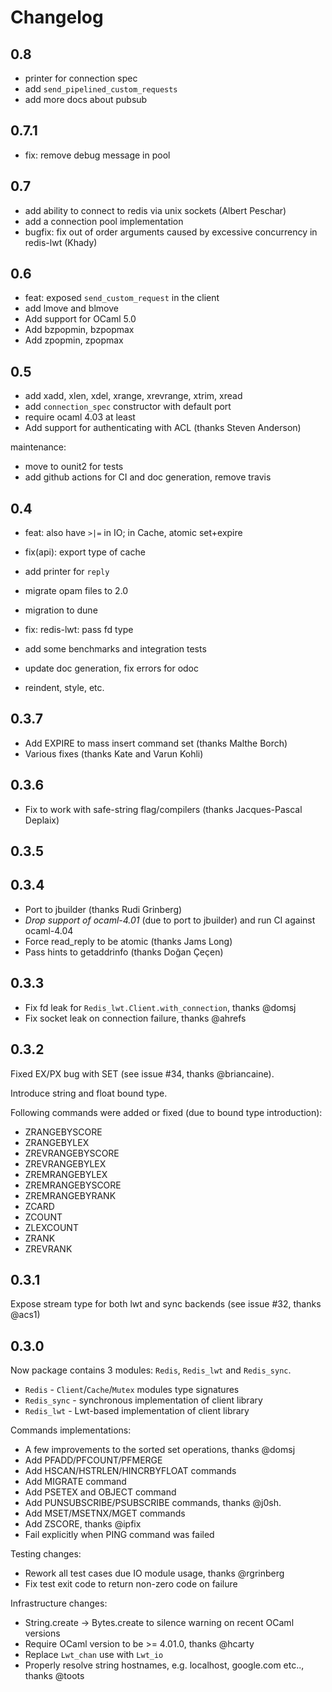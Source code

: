 # Changelog

## 0.8

- printer for connection spec
- add `send_pipelined_custom_requests`
- add more docs about pubsub

## 0.7.1

- fix: remove debug message in pool

## 0.7


- add ability to connect to redis via unix sockets (Albert Peschar)
- add a connection pool implementation
- bugfix: fix out of order arguments caused by excessive concurrency
    in redis-lwt (Khady)

## 0.6

- feat: exposed `send_custom_request` in the client
- add lmove and blmove
- Add support for OCaml 5.0
- Add bzpopmin, bzpopmax
- Add zpopmin, zpopmax

## 0.5

- add xadd, xlen, xdel, xrange, xrevrange, xtrim, xread
- add `connection_spec` constructor with default port
- require ocaml 4.03 at least
- Add support for authenticating with ACL (thanks Steven Anderson)

maintenance: 
- move to ounit2 for tests
- add github actions for CI and doc generation, remove travis

## 0.4

- feat: also have `>|=` in IO; in Cache, atomic set+expire
- fix(api): export type of cache
- add printer for `reply`
- migrate opam files to 2.0
- migration to dune
- fix: redis-lwt: pass fd type

- add some benchmarks and integration tests
- update doc generation, fix errors for odoc
- reindent, style, etc.

## 0.3.7

* Add EXPIRE to mass insert command set (thanks Malthe Borch)
* Various fixes (thanks Kate and Varun Kohli)

## 0.3.6

* Fix to work with safe-string flag/compilers (thanks Jacques-Pascal Deplaix)

## 0.3.5

## 0.3.4

* Port to jbuilder (thanks Rudi Grinberg)
* *Drop support of ocaml-4.01* (due to port to jbuilder) and run CI against ocaml-4.04
* Force read_reply to be atomic (thanks Jams Long)
* Pass hints to getaddrinfo (thanks Doğan Çeçen)

## 0.3.3

* Fix fd leak for `Redis_lwt.Client.with_connection`, thanks @domsj
* Fix socket leak on connection failure, thanks @ahrefs

## 0.3.2

Fixed EX/PX bug with SET (see issue #34, thanks @briancaine).

Introduce string and float bound type.

Following commands were added or fixed (due to bound type introduction):

* ZRANGEBYSCORE
* ZRANGEBYLEX
* ZREVRANGEBYSCORE
* ZREVRANGEBYLEX
* ZREMRANGEBYLEX
* ZREMRANGEBYSCORE
* ZREMRANGEBYRANK
* ZCARD
* ZCOUNT
* ZLEXCOUNT
* ZRANK
* ZREVRANK

## 0.3.1

Expose stream type for both lwt and sync backends (see issue #32, thanks @acs1)

## 0.3.0

Now package contains 3 modules: `Redis`, `Redis_lwt` and `Redis_sync`.

* `Redis` - `Client`/`Cache`/`Mutex` modules type signatures
* `Redis_sync` - synchronous implementation of client library
* `Redis_lwt` - Lwt-based implementation of client library

Commands implementations:

* A few improvements to the sorted set operations, thanks @domsj
* Add PFADD/PFCOUNT/PFMERGE
* Add HSCAN/HSTRLEN/HINCRBYFLOAT commands
* Add MIGRATE command
* Add PSETEX and OBJECT command
* Add PUNSUBSCRIBE/PSUBSCRIBE commands, thanks @j0sh.
* Add MSET/MSETNX/MGET commands
* Add ZSCORE, thanks @ipfix
* Fail explicitly when PING command was failed

Testing changes:

* Rework all test cases due IO module usage, thanks @rgrinberg
* Fix test exit code to return non-zero code on failure

Infrastructure changes:

* String.create -> Bytes.create to silence warning on recent OCaml versions
* Require OCaml version to be >= 4.01.0, thanks @hcarty
* Replace `Lwt_chan` use with `Lwt_io`
* Properly resolve string hostnames, e.g. localhost, google.com etc.., thanks @toots

